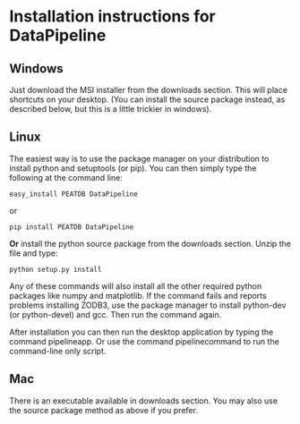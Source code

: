 # Installation instructions for DataPipeline #

## Windows ##

Just download the MSI installer from the downloads section. This will place shortcuts on your desktop. (You can install the source package instead, as described below, but this is a little trickier in windows).

## Linux ##

The easiest way is to use the package manager on your distribution to install python and setuptools (or pip). You can then simply type the following at the command line:
```
easy_install PEATDB DataPipeline
```
or
```
pip install PEATDB DataPipeline
```

**Or** install the python source package from the downloads section. Unzip the file and type:
```
python setup.py install
```
Any of these commands will also install all the other required python packages like numpy and matplotlib. If the command fails and reports problems installing ZODB3, use the package manager to install python-dev (or python-devel) and gcc. Then run the command again.

After installation you can then run the desktop application by typing the command pipelineapp. Or use the command pipelinecommand to run the command-line only script.

## Mac ##

There is an executable available in downloads section. You may also use the source package method as above if you prefer.